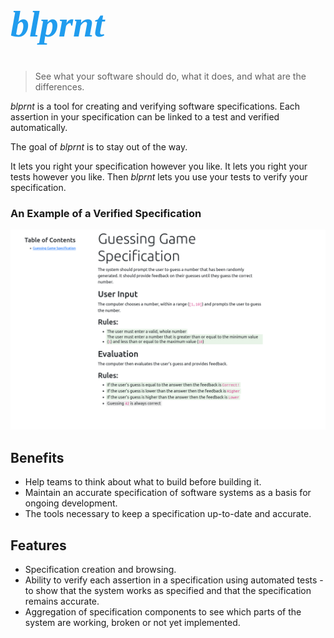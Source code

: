 <h1 style="font-size: 60px; font-family: 'Averia Serif Libre', serif; font-weight: 700; font-style: italic; color: #209cee">blprnt</h1>

> See what your software should do, what it does, and what are the differences.

*blprnt* is a tool for creating and verifying software specifications. Each assertion in your specification can be linked to a test and verified automatically.

The goal of *blprnt* is to stay out of the way.

It lets you right your specification however you like. It lets you right your tests however you like. Then *blprnt* lets you use your tests to verify your specification.

### An Example of a Verified Specification

![A Verified Specification](gamespecverified.png)

## Benefits

* Help teams to think about what to build before building it.
* Maintain an accurate specification of software systems as a basis for ongoing development.
* The tools necessary to keep a specification up-to-date and accurate.

## Features

* Specification creation and browsing.
* Ability to verify each assertion in a specification using automated tests - to show that the system works as specified and that the specification remains accurate. 
* Aggregation of specification components to see which parts of the system are working, broken or not yet implemented. 